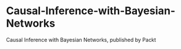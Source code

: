 # Causal-Inference-with-Bayesian-Networks
Causal Inference with Bayesian Networks, published by Packt
